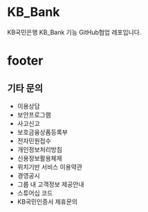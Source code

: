 # KB_Bank

KB국민은행 KB_Bank 기능 GitHub협업 레포입니다.

# footer

## 기타 문의

- 이용상담
- 보안프로그램
- 사고신고
- 보호금융상품등록부
- 전자민원접수
- 개인정보처리방침
- 신용정보활용체제
- 위치기반 서비스 이용약관
- 경영공시
- 그룹 내 고객정보 제공안내
- 스튜어십 코드
- KB국민인증서 제휴문의
